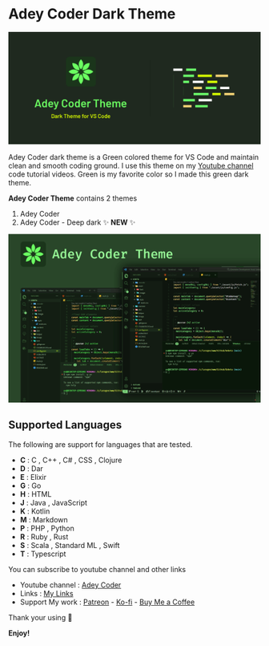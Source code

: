 
# Adey Coder Dark Theme

![Adey Coder Dark Theme](./images/banner.png)

Adey Coder dark theme is a Green colored theme for VS Code and maintain clean and smooth coding ground. I use this theme on my [Youtube channel](https://youtube.com/@AdeyCoder) code tutorial videos. Green is my favorite color so I made this green dark theme.

**Adey Coder Theme** contains 2 themes

1. Adey Coder
1. Adey Coder - Deep dark ✨ **NEW** ✨

![Adey Coder Dark Theme Preview](./images/preview.png)

## Supported Languages

The following are support for languages that are tested.

- **C** : C , C++ , C# , CSS , Clojure
- **D** : Dar
- **E** : Elixir
- **G** : Go
- **H** : HTML
- **J** : Java , JavaScript
- **K** : Kotlin
- **M** : Markdown
- **P** : PHP , Python
- **R** : Ruby , Rust
- **S** : Scala , Standard ML , Swift
- **T** : Typescript

You can subscribe to youtube channel and other links

- Youtube channel : [Adey Coder](https://youtube.com/@AdeyCoder)
- Links : [My Links](https://adeycoder.bio.link)
- Support My work : [Patreon](https://www.patreon.com/adeycoder) - [Ko-fi](https://ko-fi.com/adeycoder) - [Buy Me a Coffee](https://buymeacoffee.com/adeycoder)

Thank your using 🙂

**Enjoy!**
